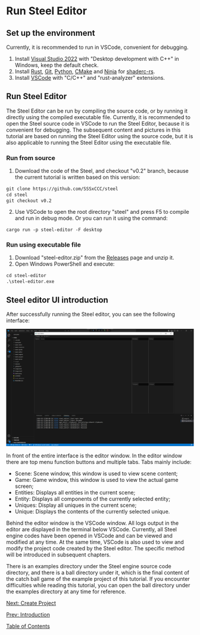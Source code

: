 # Run Steel Editor

## Set up the environment

Currently, it is recommended to run in VSCode, convenient for debugging.
1. Install [Visual Studio 2022][Visual Studio 2022] with "Desktop development with C++" in Windows, keep the default check.
2. Install [Rust][Rust], [Git][Git], [Python][Python], [CMake][CMake] and [Ninja][Ninja] for [shaderc-rs][shaderc-rs].
3. Install [VSCode][VSCode] with "C/C++" and "rust-analyzer" extensions.

## Run Steel Editor

The Steel Editor can be run by compiling the source code, or by running it directly using the compiled executable file. Currently, it is recommended to open the Steel source code in VSCode to run the Steel Editor, because it is convenient for debugging. The subsequent content and pictures in this tutorial are based on running the Steel Editor using the source code, but it is also applicable to running the Steel Editor using the executable file.

### Run from source

1. Download the code of the Steel, and checkout "v0.2" branch, because the current tutorial is written based on this version:
```
git clone https://github.com/SSSxCCC/steel
cd steel
git checkout v0.2
```
2. Use VSCode to open the root directory "steel" and press F5 to compile and run in debug mode. Or you can run it using the command:
```
cargo run -p steel-editor -F desktop
```

### Run using executable file

1. Download "steel-editor.zip" from the [Releases][Releases] page and unzip it.
2. Open Windows PowerShell and execute:
```
cd steel-editor
.\steel-editor.exe
```

## Steel editor UI introduction

After successfully running the Steel editor, you can see the following interface:

![image](../images/steel-editor.png)

In front of the entire interface is the editor window. In the editor window there are top menu function buttons and multiple tabs. Tabs mainly include:
* Scene: Scene window, this window is used to view scene content;
* Game: Game window, this window is used to view the actual game screen;
* Entities: Displays all entities in the current scene;
* Entity: Displays all components of the currently selected entity;
* Uniques: Display all uniques in the current scene;
* Unique: Displays the contents of the currently selected unique.

Behind the editor window is the VSCode window. All logs output in the editor are displayed in the terminal below VSCode. Currently, all Steel engine codes have been opened in VSCode and can be viewed and modified at any time. At the same time, VSCode is also used to view and modify the project code created by the Steel editor. The specific method will be introduced in subsequent chapters.

There is an examples directory under the Steel engine source code directory, and there is a ball directory under it, which is the final content of the catch ball game of the example project of this tutorial. If you encounter difficulties while reading this tutorial, you can open the ball directory under the examples directory at any time for reference.

[Next: Create Project][3]

[Prev: Introduction][1]

[Table of Contents][0]

[0]: table-of-contents.md
[1]: 1-introduction.md
[2]: 2-run-steel-editor.md
[3]: 3-create-project.md
[4]: 4-write-code.md
[5]: 5-scene-building.md
[6]: 6-player-control.md
[7]: 7-push-the-ball.md
[8]: 8-game-lost.md
[9]: 9-main-menu.md
[Rust]: https://www.rust-lang.org/
[Git]: https://git-scm.com/
[Python]: https://www.python.org/
[CMake]: https://cmake.org/
[Ninja]: https://github.com/ninja-build/ninja/releases
[shaderc-rs]: https://github.com/google/shaderc-rs
[Visual Studio 2022]: https://visualstudio.microsoft.com/vs/
[VSCode]: https://code.visualstudio.com/
[Releases]: https://github.com/SSSxCCC/steel/releases
